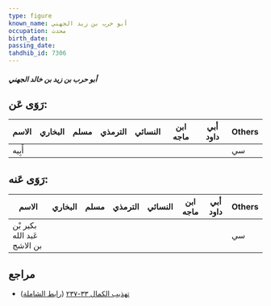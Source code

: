 ```yaml
---
type: figure
known_name: أبو حرب بن زيد الجهني
occupation: محدث
birth_date:
passing_date:
tahdhib_id: 7306
---
```

##### أبو حرب بن زيد بن خالد الجهني

## رَوَى عَن:
| الاسم  | البخاري | مسلم | الترمذي | النسائي | ابن ماجه | أبي داود | Others |
| ------ | ------- | ---- | ------- | ------- | -------- | -------- | ------ |
| أَبِيه |         |      |         |         |          |          | سي     |
## رَوَى عَنه:
| الاسم                       | البخاري | مسلم | الترمذي | النسائي | ابن ماجه | أبي داود | Others |
| --------------------------- | ------- | ---- | ------- | ------- | -------- | -------- | ------ |
| بكير بْن عَبد الله بن الاشج |         |      |         |         |          |          | سي     |
## مراجع
- [تهذيب الكمال ٣٣-٢٣٧](obsidian://open?vault=Tahdhib-al-Kamal&file=Figures/٧٣٠٦-أبو%20حرب%20بن%20زيد%20بن%20خالد%20الجهني) ([رابط الشاملة](https://shamela.ws/book/3722/17908))